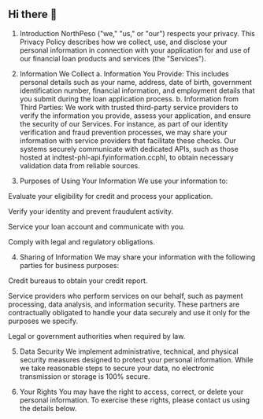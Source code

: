 ## Hi there 👋

1. Introduction
NorthPeso ("we," "us," or "our") respects your privacy. This Privacy Policy describes how we collect, use, and disclose your personal information in connection with your application for and use of our financial loan products and services (the "Services").

2. Information We Collect
a. Information You Provide: This includes personal details such as your name, address, date of birth, government identification number, financial information, and employment details that you submit during the loan application process.
b. Information from Third Parties: We work with trusted third-party service providers to verify the information you provide, assess your application, and ensure the security of our Services. For instance, as part of our identity verification and fraud prevention processes, we may share your information with service providers that facilitate these checks. Our systems securely communicate with dedicated APIs, such as those hosted at indtest-phl-api.fyinformation.ccphl, to obtain necessary validation data from reliable sources.

3. Purposes of Using Your Information
We use your information to:

Evaluate your eligibility for credit and process your application.

Verify your identity and prevent fraudulent activity.

Service your loan account and communicate with you.

Comply with legal and regulatory obligations.

4. Sharing of Information
We may share your information with the following parties for business purposes:

Credit bureaus to obtain your credit report.

Service providers who perform services on our behalf, such as payment processing, data analysis, and information security. These partners are contractually obligated to handle your data securely and use it only for the purposes we specify.

Legal or government authorities when required by law.

5. Data Security
We implement administrative, technical, and physical security measures designed to protect your personal information. While we take reasonable steps to secure your data, no electronic transmission or storage is 100% secure.

6. Your Rights
You may have the right to access, correct, or delete your personal information. To exercise these rights, please contact us using the details below.

